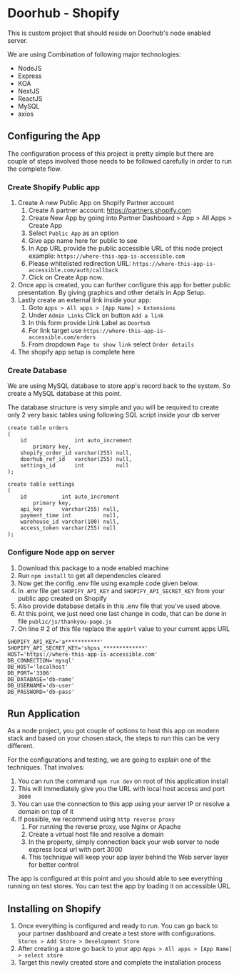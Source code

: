 # Doorhub - Shopify

This is custom project that should reside on Doorhub's node enabled server.

We are using Combination of following major technologies:
* NodeJS
* Express
* KOA
* NextJS
* ReactJS
* MySQL
* axios

## Configuring the App

The configuration process of this project is pretty simple but there are couple of steps involved those needs to be followed carefully in order to run the complete flow.

### Create Shopify Public app
1. Create A new Public App on Shopify Partner account
    1. Create A partner account: https://partners.shopify.com
    2. Create New App by going into Partner Dashboard > App > All Apps > Create App
    3. Select `Public App` as an option
    4. Give app name here for public to see
    5. In App URL provide the public accessible URL of this node project example: `https://where-this-app-is-accessible.com`
    6. Please whitelisted redirection URL: `https://where-this-app-is-accessible.com/auth/callback`
    7. Click on Create App now.
2. Once app is created, you can further configure this app for better public presentation. By giving graphics and other details in App Setup.
3. Lastly create an external link inside your app: 
    1. Goto `Apps > All apps > [App Name] > Extensions`
    2. Under `Admin Links` Click on button `Add a link`
    3. In this form provide Link Label as `Doorhub`
    4. For link target use `https://where-this-app-is-accessible.com/orders`
    5. From dropdown `Page to show link` select `Order details`
4. The shopify app setup is complete here

### Create Database
We are using MySQL database to store app's record back to the system. So create a MySQL database at this point.

The database structure is very simple and you will be required to create only 2 very basic tables using following SQL script inside your db server

```
create table orders
(
    id               int auto_increment
        primary key,
    shopify_order_id varchar(255) null,
    doorhub_ref_id   varchar(255) null,
    settings_id      int          null
);

create table settings
(
    id           int auto_increment
        primary key,
    api_key      varchar(255) null,
    payment_time int          null,
    warehouse_id varchar(100) null,
    access_token varchar(255) null
);
```

### Configure Node app on server
1. Download this package to a node enabled machine
2. Run `npm install` to get all dependencies cleared
3. Now get the config .env file using example code given below.
4. In .env file get `SHOPIFY_API_KEY` and `SHOPIFY_API_SECRET_KEY` from your public app created on Shopify
5. Also provide database details in this .env file that you've used above.
6. At this point, we just need one last change in code, that can be done in file `public/js/thankyou-page.js`
7. On line # 2 of this file replace the `appUrl` value to your current apps URL
```
SHOPIFY_API_KEY='a***********'
SHOPIFY_API_SECRET_KEY='shpss_*************'
HOST='https://where-this-app-is-accessible.com'
DB_CONNECTION='mysql'
DB_HOST='localhost'
DB_PORT='3306'
DB_DATABASE='db-name'
DB_USERNAME='db-user'
DB_PASSWORD='db-pass'
```

## Run Application
As a node project, you got couple of options to host this app on modern stack and based on your chosen stack, the steps to run this can be very different.

For the configurations and testing, we are going to explain one of the techniques. That involves:

1. You can run the command `npm run dev` on root of this application install
2. This will immediately give you the URL with local host access and port `3000`
3. You can use the connection to this app using your server IP or resolve a domain on top of it
4. If possible, we recommend using `http reverse proxy`
    1. For running the reverse proxy, use Nginx or Apache
    2. Create a virtual host file and resolve a domain
    3. In the property, simply connection back your web server to node express local url with port 3000
    4. This technique will keep your app layer behind the Web server layer for better control
    
The app is configured at this point and you should able to see everything running on test stores. You can test the app by loading it on accessible URL.


## Installing on Shopify
1. Once everything is configured and ready to run. You can go back to your partner dashboard and create a test store with configurations. `Stores > Add Store > Development Store`
2. After creating a store go back to your app `Apps > All apps > [App Name] > select store`
3. Target this newly created store and complete the installation process